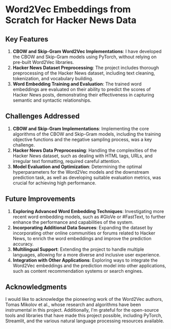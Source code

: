 # Word2Vec Embeddings from Scratch for Hacker News Data

## Key Features
1. **CBOW and Skip-Gram Word2Vec Implementations**: I have developed the CBOW and Skip-Gram models using PyTorch, without relying on pre-built Word2Vec libraries.
2. **Hacker News Dataset Preprocessing**: The project includes thorough preprocessing of the Hacker News dataset, including text cleaning, tokenization, and vocabulary building.
3. **Word Embedding Training and Evaluation**: The trained word embeddings are evaluated on their ability to predict the scores of Hacker News posts, demonstrating their effectiveness in capturing semantic and syntactic relationships.

## Challenges Addressed
1. **CBOW and Skip-Gram Implementations**: Implementing the core algorithms of the CBOW and Skip-Gram models, including the training objective functions and the negative sampling process, was a key challenge.
2. **Hacker News Data Preprocessing**: Handling the complexities of the Hacker News dataset, such as dealing with HTML tags, URLs, and irregular text formatting, required careful attention.
3. **Model Evaluation and Optimization**: Determining the optimal hyperparameters for the Word2Vec models and the downstream prediction task, as well as developing suitable evaluation metrics, was crucial for achieving high performance.

## Future Improvements
1. **Exploring Advanced Word Embedding Techniques**: Investigating more recent word embedding models, such as #GloVe or #FastText, to further enhance the performance and capabilities of the system.
2. **Incorporating Additional Data Sources**: Expanding the dataset by incorporating other online communities or forums related to Hacker News, to enrich the word embeddings and improve the prediction accuracy.
3. **Multilingual Support**: Extending the project to handle multiple languages, allowing for a more diverse and inclusive user experience.
4. **Integration with Other Applications**: Exploring ways to integrate the Word2Vec embeddings and the prediction model into other applications, such as content recommendation systems or search engines.

## Acknowledgments
I would like to acknowledge the pioneering work of the Word2Vec authors, Tomas Mikolov et al., whose research and algorithms have been instrumental in this project. Additionally, I'm grateful for the open-source tools and libraries that have made this project possible, including PyTorch, Streamlit, and the various natural language processing resources available.
